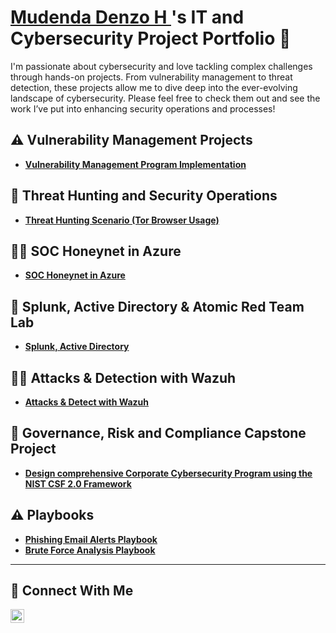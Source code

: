 # <a href="https://www.linkedin.com/in/mudenda-h-7a5a75177//">Mudenda Denzo H </a>'s IT and Cybersecurity Project Portfolio 🔐

I'm passionate about cybersecurity and love tackling complex challenges through hands-on projects. From vulnerability management to threat detection, these projects allow me to dive deep into the ever-evolving landscape of cybersecurity. Please feel free to check them out and see the work I’ve put into enhancing security operations and processes!


## ⚠️ Vulnerability Management Projects

- **[Vulnerability Management Program Implementation](https://github.com/mudendahandongwe/Vulnerability-Management-Program-Implementation)**
  

## 🚨 Threat Hunting and Security Operations

- **[Threat Hunting Scenario (Tor Browser Usage)](https://github.com/mudendahandongwe/threat-hunting-scenario-tor)**


## 👨‍💻 SOC Honeynet in Azure

- **[SOC Honeynet in Azure](https://github.com/mudendahandongwe/SOC-Honeynet-in-Azure)**

## 🚨 Splunk, Active Directory & Atomic Red Team Lab

- **[Splunk, Active Directory](https://github.com/mudendahandongwe/Splunk-Active-Directory)**


## 👨‍💻 Attacks & Detection with Wazuh

- **[Attacks & Detect with Wazuh](https://github.com/mudendahandongwe/attack-detect-with-wazuh)**

## 🚨 Governance, Risk and Compliance Capstone Project
- **[Design comprehensive Corporate Cybersecurity Program using the NIST CSF 2.0 Framework](https://github.com/mudendahandongwe/GRC)**

## ⚠️ Playbooks
- **[Phishing Email Alerts Playbook](https://github.com/mudendahandongwe/Phishing-Email-Alert-Playbook)**
- **[Brute Force Analysis Playbook](https://github.com/mudendahandongwe/Brute-Force-Analysis)**

<hr/>

## 🤳 Connect With Me


[<img align="left" alt="___________ | LinkedIn" width="22px" src="https://cdn.jsdelivr.net/npm/simple-icons@v3/icons/linkedin.svg" />][linkedin]



[linkedin]: https://www.linkedin.com/in/mudenda-h-7a5a75177/

<!--
<img width="35" alt="image" src="https://github.com/user-attachments/assets/2f41c7cd-5ea8-4475-b451-a37161b6c3fb"> 
<img width="35" alt="image" src="https://github.com/user-attachments/assets/77649969-9910-4994-8b96-74a116cfb2a8">
-->
